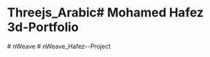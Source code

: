 # Threejs_Arabic#   M o h a m e d   H a f e z   3 d - P o r t f o l i o  
 #   n W e a v e  
 #   n W e a v e _ H a f e z - - P r o j e c t  
 